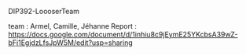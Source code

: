 DIP392-LoooserTeam

team : Armel, Camille, Jéhanne
Report : https://docs.google.com/document/d/1inhiu8c9jEymE25YKcbsA39wZ-bFj1EgjdzLfsJpW5M/edit?usp=sharing
